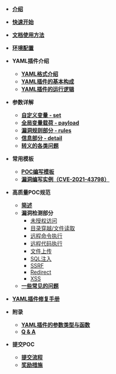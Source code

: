 - [**介绍**](/guide/README.md)
- [**快速开始**](/guide/QuickStart.md)
- [**文档使用方法**](/guide/use.md)
- [**环境配置**](/guide/environment.md)
- **YAML插件介绍**

  - [**YAML格式介绍**](/guide/yaml/yaml_format.md)
  - [**YAML插件的基本构成**](/guide/yaml/yaml_script_v2.md)
  - [**YAML插件的运行逻辑**](/guide/yaml/yaml_run_logic.md)
- **参数详解**

  - [**自定义变量 - set**](/guide/hiq/set.md)
  - [**全局变量载荷 - payload**](/guide/hiq/payloads.md)
  - [**漏洞规则部分 - rules**](/guide/hiq/rules.md)
  - [**信息部分 - detail**](/guide/hiq/details.md)
  - [**转义的各类问题**](/guide/skill/escape.md)

[//]: # (todo:  - [**输出 - output**]&#40;/guide/skill/output.md&#41;)

- **常用模板**

  - [**POC编写模板**](/guide/yaml/yaml_poc_template.md)
  - [**漏洞编写实例（CVE-2021-43798）**](/guide/course/phaseIII.md)

[//]: # (todo:  - [**指纹编写模板**]&#40;/guide/yaml/yaml_finger_template.md&#41;)


- **高质量POC规范**

  - [**简述**](/guide/hiq/summary.md)
  - **漏洞检测部分**
    - [未授权访问](/guide/hiq/unauth.md)
    - [目录穿越/文件读取](/guide/hiq/path_traversal.md)
    - [远程命令执行](/guide/hiq/remote_command_execution.md)
    - [远程代码执行](/guide/hiq/remote_code_execution.md)
    - [文件上传](/guide/hiq/file_upload.md)
    - [SQL注入](/guide/hiq/sql_injection.md)
    - [SSRF](/guide/hiq/ssrf.md)
    - [Redirect](/guide/hiq/redirect.md)
    - [XSS](/guide/hiq/xss.md)
  - [**一些常见的问题**](/guide/hiq/question_answer.md)

[//]: # (todo: - [**高质量指纹规范**]&#40;&#41;)
- [**YAML插件修复手册**](/guide/yaml/yaml_fix.md)

- **附录**

  - [**YAML插件的参数类型与函数**](/guide/yaml/yaml_type_func.md)
  - [**Q & A**](/guide/course/phaseV.md)
- **提交POC**
  - [**提交流程**](/guide/contribute.md)
  - [**奖励措施**](/guide/reward.md)
